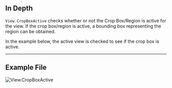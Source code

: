 ## In Depth
`View.CropBoxActive` checks whether or not the Crop Box/Region is active for the view. If the crop box/region is active, a bounding box representing the region can be obtained.

In the example below, the active view is checked to see if the crop box is active.
___
## Example File

![View.CropBoxActive](./Revit.Elements.Views.View.CropBoxActive_img.jpg)